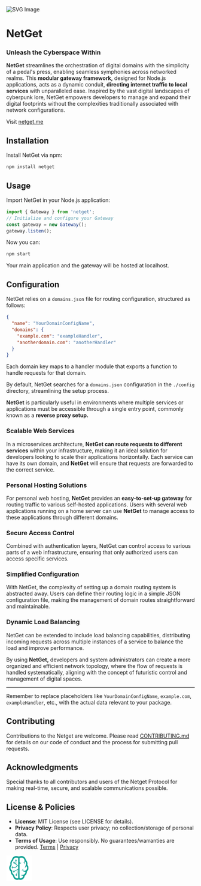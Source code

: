<img src="https://suign.github.io/assets/imgs/netget.png" alt="SVG Image" width="244" height="203">

# NetGet

### Unleash the Cyberspace Within

**NetGet** streamlines the orchestration of digital domains with the simplicity of a pedal's press, enabling seamless symphonies across networked realms. This **modular gateway framework,** designed for Node.js applications, acts as a dynamic conduit, **directing internet traffic to local services** with unparalleled ease. Inspired by the vast digital landscapes of cyberpunk lore, NetGet empowers developers to manage and expand their digital footprints without the complexities traditionally associated with network configurations.

Visit [netget.me](https://netget.me)

## Installation

Install NetGet via npm:

```bash
npm install netget
```

## Usage

Import NetGet in your Node.js application:

```js
import { Gateway } from 'netget';
// Initialize and configure your Gateway
const gateway = new Gateway();
gateway.listen();
```

Now you can:

```bash
npm start
```

Your main application and the gateway will be hosted at localhost.

## Configuration

NetGet relies on a `domains.json` file for routing configuration, structured as follows:

```json
{
  "name": "YourDomainConfigName",
  "domains": {
    "example.com": "exampleHandler",
    "anotherdomain.com": "anotherHandler"
  }
}
```

Each domain key maps to a handler module that exports a function to handle requests for that domain.

By default, NetGet searches for a `domains.json` configuration in the `./config` directory, streamlining the setup process.



**NetGet** is particularly useful in environments where multiple services or applications must be accessible through a single entry point, commonly known as a **reverse proxy setup.**

### Scalable Web Services

In a microservices architecture, **NetGet can route requests to different services** within your infrastructure, making it an ideal solution for developers looking to scale their applications horizontally. Each service can have its own domain, and **NetGet** will ensure that requests are forwarded to the correct service.

### Personal Hosting Solutions

For personal web hosting, **NetGet** provides an **easy-to-set-up gateway** for routing traffic to various self-hosted applications. Users with several web applications running on a home server can use **NetGet** to manage access to these applications through different domains.

### Secure Access Control

Combined with authentication layers, NetGet can control access to various parts of a web infrastructure, ensuring that only authorized users can access specific services.

### Simplified Configuration

With NetGet, the complexity of setting up a domain routing system is abstracted away. Users can define their routing logic in a simple JSON configuration file, making the management of domain routes straightforward and maintainable.

### Dynamic Load Balancing

NetGet can be extended to include load balancing capabilities, distributing incoming requests across multiple instances of a service to balance the load and improve performance.

By using **NetGet,** developers and system administrators can create a more organized and efficient network topology, where the flow of requests is handled systematically, aligning with the concept of futuristic control and management of digital spaces.

------

Remember to replace placeholders like `YourDomainConfigName`, `example.com`, `exampleHandler`, etc., with the actual data relevant to your package.



## Contributing

Contributions to the Netget are welcome. Please read [CONTRIBUTING.md](https://chat.openai.com/c/CONTRIBUTING.md) for details on our code of conduct and the process for submitting pull requests.

## Acknowledgments

Special thanks to all contributors and users of the Netget Protocol for making real-time, secure, and scalable communications possible.

## License & Policies
- **License**: MIT License (see LICENSE for details).
- **Privacy Policy**: Respects user privacy; no collection/storage of personal data.
- **Terms of Usage**: Use responsibly. No guarantees/warranties are provided. [Terms](https://www.neurons.me/terms-of-use) | [Privacy](https://www.neurons.me/privacy-policy)

<img src="./_._.svg" alt="SVG Image" width="69" height="69" style="width69px; height:69px;">
